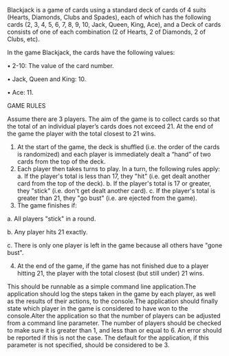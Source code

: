 Blackjack is a game of cards using a standard deck of cards of 4 suits (Hearts, Diamonds, Clubs and Spades), each of which has the following cards (2, 3, 4, 5, 6, 7, 8, 9, 10, Jack, Queen, King, Ace), and a Deck of cards consists of one of each combination (2 of Hearts, 2 of Diamonds, 2 of Clubs, etc).


In the game Blackjack, the cards have the following values:

•	2-10: The value of the card number.

•	Jack, Queen and King: 10.

•	Ace: 11. 


GAME RULES

Assume there are 3 players. The aim of the game is to collect cards so that the total of an individual player’s cards does not exceed 21. At the end of the game the player with the total closest to 21 wins.  

1.	At the start of the game, the deck is shuffled (i.e. the order of the cards is randomized) and each player is immediately dealt a “hand” of two cards from the top of the deck.
2.	Each player then takes turns to play. In a turn, the following rules apply:
a.	If the player's total is less than 17, they "hit" (i.e. get dealt another card from the top of the deck).
b.	If the player's total is 17 or greater, they "stick" (i.e. don't get dealt another card).
c.	If the player's total is greater than 21, they "go bust" (i.e. are ejected from the game).
3.	The game finishes if:

a.	All players "stick" in a round.

b.	Any player hits 21 exactly.

c.	There is only one player is left in the game because all others have "gone bust".

4.	At the end of the game, if the game has not finished due to a player hitting 21, the player with the total closest (but still under) 21 wins.


This should be runnable as a simple command line application.The application should log the steps taken in the game by each player, as well as the results of their actions, to the console.The application should finally state which player in the game is considered to have won to the console.Alter the application so that the number of players can be adjusted from a command line parameter. The number of players should be checked to make sure it is greater than 1, and less than or equal to 6. An error should be reported if this is not the case. The default for the application, if this parameter is not specified, should be considered to be 3.
